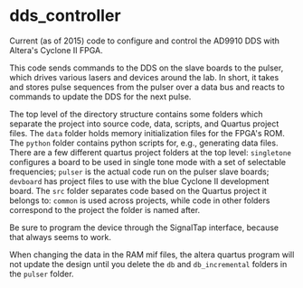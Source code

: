 # dds\_controller
Current (as of 2015) code to configure and control the AD9910 DDS with Altera's
Cyclone II FPGA.

This code sends commands to the DDS on the slave boards to the pulser, which
drives various lasers and devices around the lab. In short, it takes and stores
pulse sequences from the pulser over a data bus and reacts to commands to
update the DDS for the next pulse.

The top level of the directory structure contains some folders which separate
the project into source code, data, scripts, and Quartus project files. The
`data` folder holds memory initialization files for the FPGA's ROM. The
`python` folder contains python scripts for, e.g., generating data files. There
are a few different quartus project folders at the top level: `singletone`
configures a board to be used in single tone mode with a set of selectable
frequencies; `pulser` is the actual code run on the pulser slave boards;
`devboard` has project files to use with the blue Cyclone II development board.
The `src` folder separates code based on the Quartus project it belongs to:
`common` is used across projects, while code in other folders correspond to the
project the folder is named after.

Be sure to program the device through the SignalTap interface, because that
always seems to work.

When changing the data in the RAM mif files, the altera quartus program will not update 
the design until you delete the `db` and `db_incremental` folders in the `pulser` folder.